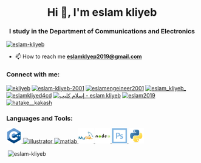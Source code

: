 <h1 align="center">Hi 👋, I'm eslam kliyeb</h1>
<h3 align="center">I study in the Department of Communications and Electronics</h3>

<p align="left"> <a href="https://github.com/ryo-ma/github-profile-trophy"><img src="https://github-profile-trophy.vercel.app/?username=eslam-kliyeb" alt="eslam-kliyeb" /></a> </p>

- 📫 How to reach me **eslamklyep2019@gmail.com**

<h3 align="left">Connect with me:</h3>
<p align="left">
<a href="https://twitter.com/ekliyeb" target="blank"><img align="center" src="https://raw.githubusercontent.com/rahuldkjain/github-profile-readme-generator/master/src/images/icons/Social/twitter.svg" alt="ekliyeb" height="30" width="40" /></a>
<a href="https://linkedin.com/in/eslam-kliyeb-2001" target="blank"><img align="center" src="https://raw.githubusercontent.com/rahuldkjain/github-profile-readme-generator/master/src/images/icons/Social/linked-in-alt.svg" alt="eslam-kliyeb-2001" height="30" width="40" /></a>
<a href="https://fb.com/eslamengeineer2001" target="blank"><img align="center" src="https://raw.githubusercontent.com/rahuldkjain/github-profile-readme-generator/master/src/images/icons/Social/facebook.svg" alt="eslamengeineer2001" height="30" width="40" /></a>
<a href="https://instagram.com/eslam_kliyeb_" target="blank"><img align="center" src="https://raw.githubusercontent.com/rahuldkjain/github-profile-readme-generator/master/src/images/icons/Social/instagram.svg" alt="eslam_kliyeb_" height="30" width="40" /></a>
<a href="https://www.behance.net/eslamkliyed4cd" target="blank"><img align="center" src="https://raw.githubusercontent.com/rahuldkjain/github-profile-readme-generator/master/src/images/icons/Social/behance.svg" alt="eslamkliyed4cd" height="30" width="40" /></a>
<a href="https://www.youtube.com/c/إسلام كليب - eslam kliyeb" target="blank"><img align="center" src="https://raw.githubusercontent.com/rahuldkjain/github-profile-readme-generator/master/src/images/icons/Social/youtube.svg" alt="إسلام كليب - eslam kliyeb" height="30" width="40" /></a>
<a href="https://www.codechef.com/users/eslam2019" target="blank"><img align="center" src="https://cdn.jsdelivr.net/npm/simple-icons@3.1.0/icons/codechef.svg" alt="eslam2019" height="30" width="40" /></a>
<a href="https://codeforces.com/profile/hatake__kakash" target="blank"><img align="center" src="https://raw.githubusercontent.com/rahuldkjain/github-profile-readme-generator/master/src/images/icons/Social/codeforces.svg" alt="hatake__kakash" height="30" width="40" /></a>
</p>

<h3 align="left">Languages and Tools:</h3>
<p align="left"> <a href="https://www.w3schools.com/cpp/" target="_blank" rel="noreferrer"> <img src="https://raw.githubusercontent.com/devicons/devicon/master/icons/cplusplus/cplusplus-original.svg" alt="cplusplus" width="40" height="40"/> </a> <a href="https://www.adobe.com/in/products/illustrator.html" target="_blank" rel="noreferrer"> <img src="https://www.vectorlogo.zone/logos/adobe_illustrator/adobe_illustrator-icon.svg" alt="illustrator" width="40" height="40"/> </a> <a href="https://www.mathworks.com/" target="_blank" rel="noreferrer"> <img src="https://upload.wikimedia.org/wikipedia/commons/2/21/Matlab_Logo.png" alt="matlab" width="40" height="40"/> </a> <a href="https://www.mysql.com/" target="_blank" rel="noreferrer"> <img src="https://raw.githubusercontent.com/devicons/devicon/master/icons/mysql/mysql-original-wordmark.svg" alt="mysql" width="40" height="40"/> </a> <a href="https://nodejs.org" target="_blank" rel="noreferrer"> <img src="https://raw.githubusercontent.com/devicons/devicon/master/icons/nodejs/nodejs-original-wordmark.svg" alt="nodejs" width="40" height="40"/> </a> <a href="https://www.photoshop.com/en" target="_blank" rel="noreferrer"> <img src="https://raw.githubusercontent.com/devicons/devicon/master/icons/photoshop/photoshop-line.svg" alt="photoshop" width="40" height="40"/> </a> <a href="https://www.python.org" target="_blank" rel="noreferrer"> <img src="https://raw.githubusercontent.com/devicons/devicon/master/icons/python/python-original.svg" alt="python" width="40" height="40"/> </a> </p>

<p>&nbsp;<img align="center" src="https://github-readme-stats.vercel.app/api?username=eslam-kliyeb&show_icons=true&locale=en" alt="eslam-kliyeb" /></p>
